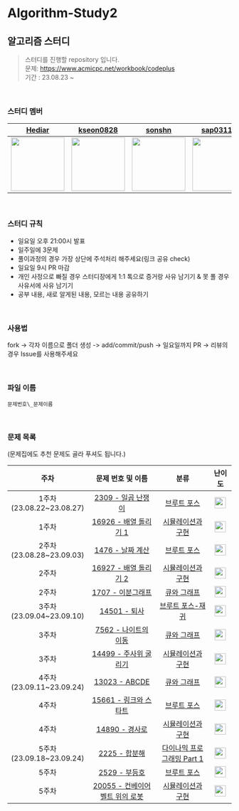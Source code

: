# Algorithm-Study2

## 알고리즘 스터디

> 스터디를 진행할 repository 입니다.<br/>문제: https://www.acmicpc.net/workbook/codeplus<br/> 기간 : 23.08.23 ~

<br />

### 스터디 멤버

<div align="center">
  
| [Hediar](https://github.com/Hediar) | [kseon0828](https://github.com/kseon0828) | [sonshn](https://github.com/sonshn) | [sap03110](https://github.com/sap03110) | [judygreedy](https://github.com/judygreedy) | [uiseongsang](https://github.com/uiseongsang) |
| :-----: | :-----: | :-----: | :-----: | :-----: | :-----: |
| <img src='https://github.com/Hediar.png' width=120> | <img src='https://github.com/kseon0828.png' width=120> | <img src='https://github.com/sonshn.png' width=120> | <img src='https://github.com/sap03110.png' width=120> | <img src='https://github.com/judygreedy.png' width=120> | <img src='https://github.com/uiseongsang.png' width=120> |

</div>

<br />

### 스터디 규칙

- 일요일 오후 21:00시 발표
- 일주일에 3문제
- 풀이과정의 경우 가장 상단에 주석처리 해주세요(링크 공유 check)
- 일요일 9시 PR 마감
- 개인 사정으로 빠질 경우 스터디장에게 1:1 톡으로 증거랑 사유 남기기 & 못 풀 경우 사유서에 사유 남기기
- 공부 내용, 새로 알게된 내용, 모르는 내용 공유하기

<br />

### 사용법

fork -> 각자 이름으로 폴더 생성 -> add/commit/push -> 일요일까지 PR -> 리뷰의 경우 Issue를 사용해주세요

<br />

### 파일 이름

`문제번호\_문제이름`

<br />

### 문제 목록

(문제집에도 추천 문제도 골라 푸셔도 됩니다.)

|              주차              |                            문제 번호 및 이름                             |                                   분류                                   |                                       난이도                                       |
| :----------------------------: | :----------------------------------------------------------------------: | :----------------------------------------------------------------------: | :--------------------------------------------------------------------------------: |
| 1주차<br />(23.08.22~23.08.27) |        [2309 - 일곱 난쟁이](https://www.acmicpc.net/problem/2309)        |        [브루트 포스](https://www.acmicpc.net/workbook/view/9371)         | <img height="25px" width="25px" src="https://static.solved.ac/tier_small/5.svg"/>  |
|          1주차<br />           |      [16926 - 배열 돌리기 1](https://www.acmicpc.net/problem/16926)      |     [시뮬레이션과 구현](https://www.acmicpc.net/workbook/view/9380)      | <img height="25px" width="25px" src="https://static.solved.ac/tier_small/10.svg"/> |
| 2주차<br />(23.08.28~23.09.03) |         [1476 - 날짜 계산](https://www.acmicpc.net/problem/1476)         |        [브루트 포스](https://www.acmicpc.net/workbook/view/9371)         | <img height="25px" width="25px" src="https://static.solved.ac/tier_small/6.svg"/>  |
|          2주차<br />           |      [16927 - 배열 돌리기 2](https://www.acmicpc.net/problem/16927)      |     [시뮬레이션과 구현](https://www.acmicpc.net/workbook/view/9380)      | <img height="25px" width="25px" src="https://static.solved.ac/tier_small/11.svg"/> |
|          2주차<br />           |        [1707 - 이분그래프](https://www.acmicpc.net/problem/1707)         |        [큐와 그래프](https://www.acmicpc.net/workbook/view/9378)         | <img height="25px" width="25px" src="https://static.solved.ac/tier_small/12.svg"/> |
| 3주차<br />(23.09.04~23.09.10) |          [14501 - 퇴사](https://www.acmicpc.net/problem/14501)           |      [브루트 포스-재귀](https://www.acmicpc.net/workbook/view/9373)      | <img height="25px" width="25px" src="https://static.solved.ac/tier_small/8.svg"/>  |
|          3주차<br />           |       [7562 - 나이트의 이동](https://www.acmicpc.net/problem/7562)       |        [큐와 그래프](https://www.acmicpc.net/workbook/view/9378)         | <img height="25px" width="25px" src="https://static.solved.ac/tier_small/10.svg"/> |
|          3주차<br />           |      [14499 - 주사위 굴리기](https://www.acmicpc.net/problem/14499)      |     [시뮬레이션과 구현](https://www.acmicpc.net/workbook/view/9380)      | <img height="25px" width="25px" src="https://static.solved.ac/tier_small/12.svg"/> |
| 4주차<br />(23.09.11~23.09.24) |          [13023 - ABCDE](https://www.acmicpc.net/problem/13023)          |        [큐와 그래프](https://www.acmicpc.net/workbook/view/9378)         | <img height="25px" width="25px" src="https://static.solved.ac/tier_small/11.svg"/> |
|          4주차<br />           |      [15661 - 링크와 스타트](https://www.acmicpc.net/problem/15661)      |        [브루트 포스](https://www.acmicpc.net/workbook/view/9373)         | <img height="25px" width="25px" src="https://static.solved.ac/tier_small/10.svg"/> |
|          4주차<br />           |         [14890 - 경사로](https://www.acmicpc.net/problem/14890)          |     [시뮬레이션과 구현](https://www.acmicpc.net/workbook/view/9380)      | <img height="25px" width="25px" src="https://static.solved.ac/tier_small/13.svg"/> |
| 5주차<br />(23.09.18~23.09.24) |          [2225 - 합분해](https://www.acmicpc.net/problem/2225)           | [다이나믹 프로그래밍 Part 1](https://www.acmicpc.net/workbook/view/9376) | <img height="25px" width="25px" src="https://static.solved.ac/tier_small/11.svg"/> |
|          5주차<br />           |          [2529 - 부등호](https://www.acmicpc.net/problem/2529)           |        [브루트 포스](https://www.acmicpc.net/workbook/view/9373)         | <img height="25px" width="25px" src="https://static.solved.ac/tier_small/10.svg"/> |
|          5주차<br />           | [20055 - 컨베이어 벨트 위의 로봇](https://www.acmicpc.net/problem/20055) |     [시뮬레이션과 구현](https://www.acmicpc.net/workbook/view/9380)      | <img height="25px" width="25px" src="https://static.solved.ac/tier_small/11.svg"/> |
